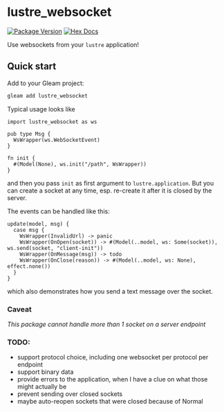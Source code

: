 # lustre_websocket

[![Package Version](https://img.shields.io/hexpm/v/lustre_websocket)](https://hex.pm/packages/lustre_websocket)
[![Hex Docs](https://img.shields.io/badge/hex-docs-ffaff3)](https://hexdocs.pm/lustre_websocket/)

Use websockets from your `lustre` application!

## Quick start

Add to your Gleam project:

```sh
gleam add lustre_websocket
```

Typical usage looks like
```
import lustre_websocket as ws

pub type Msg {
  WsWrapper(ws.WebSocketEvent)
}

fn init {
  #(Model(None), ws.init("/path", WsWrapper))
}
```
and then you pass `init` as first argument to `lustre.application`.
But you can create a socket at any time, esp. re-create it after it is closed by the server.

The events can be handled like this:
```
update(model, msg) {
  case msg {
    WsWrapper(InvalidUrl) -> panic
    WsWrapper(OnOpen(socket)) -> #(Model(..model, ws: Some(socket)), ws.send(socket, "client-init"))
    WsWrapper(OnMessage(msg)) -> todo
    WsWrapper(OnClose(reason)) -> #(Model(..model, ws: None), effect.none())
  }
}
```
which also demonstrates how you send a text message over the socket.

### Caveat

*This package cannot handle more than 1 socket on a server endpoint*

### TODO:
 * support protocol choice, including one websocket per protocol per endpoint
 * support binary data
 * provide errors to the application, when I have a clue on what those might actually be
 * prevent sending over closed sockets
 * maybe auto-reopen sockets that were closed because of Normal
